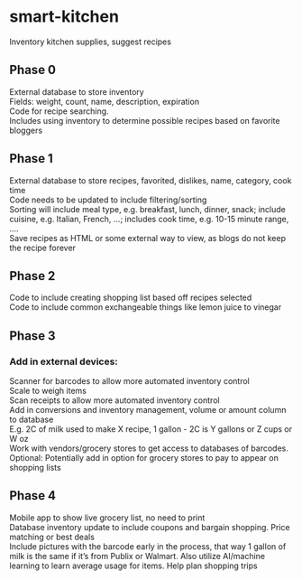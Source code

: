# smart-kitchen

Inventory kitchen supplies, suggest recipes

<h2>Phase 0</h2>
External database to store inventory<br>
Fields: weight, count, name, description, expiration<br>
Code for recipe searching.<br>
Includes using inventory to determine possible recipes based on favorite bloggers<br>

<h2>Phase 1</h2>
External database to store recipes, favorited, dislikes, name, category, cook time<br>
Code needs to be updated to include filtering/sorting<br>
Sorting will include meal type, e.g. breakfast, lunch, dinner, snack; include cuisine, e.g. Italian, French, ...;
includes cook time, e.g. 10-15 minute range, ....<br>
Save recipes as HTML or some external way to view, as blogs do not keep the recipe forever<br>

<h2>Phase 2</h2>
Code to include creating shopping list based off recipes selected<br>
Code to include common exchangeable things like lemon juice to vinegar<br>

<h2>Phase 3</h2>
<h3>Add in external devices:</h3>
Scanner for barcodes to allow more automated inventory control<br>
Scale to weigh items<br>
Scan receipts to allow more automated inventory control<br>
Add in conversions and inventory management, volume or amount column to database<br>
E.g. 2C of milk used to make X recipe, 1 gallon - 2C is Y gallons or Z cups or W oz<br>
Work with vendors/grocery stores to get access to databases of barcodes.<br>
Optional: Potentially add in option for grocery stores to pay to appear on shopping lists<br>

<h2>Phase 4</h2>
Mobile app to show live grocery list, no need to print<br>
Database inventory update to include coupons and bargain shopping. Price matching or best deals<br>
Include pictures with the barcode early in the process, that way 1 gallon of milk is the same if it’s from Publix or
Walmart. Also utilize AI/machine learning to learn average usage for items. Help plan shopping trips<br>
